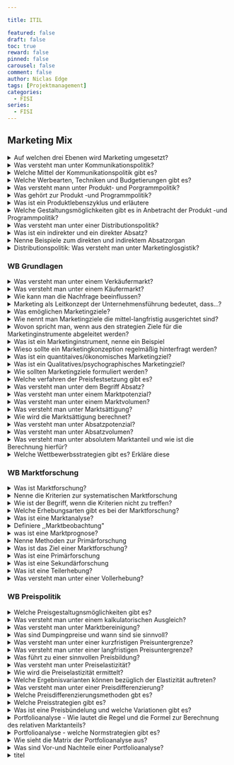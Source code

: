 ```yaml
---

title: ITIL

featured: false
draft: false
toc: true
reward: false
pinned: false
carousel: false
comment: false
author: Niclas Edge
tags: [Projektmanagement]
categories:
  - FISI
series:
  - FISI
---
```



## Marketing Mix

<details><summary>Auf welchen drei Ebenen wird Marketing umgesetzt?</summary>
    
1. Ebene: Marketing-Ziele: Bestimmung der Wunschorte; Wo wollen wir hin?
2. Ebene: Marketing-Strategien: Bestimmung der Wege zum Ziel; Wie kommen wir dahin?
3. Ebene: Marketing-Mix: Bestimmung der Beförderungsmittel; Was müssen wir dafür einsetzen?

</details><details><summary>Was versteht man unter Kommunikationspolitik?</summary>
    
alle Entscheidungen rund um die Darstellung und Übermittlung von Informationen gegenüber Kunden mit dem Ziel der Beeinflussung
- mithilfe von Werbung z.B.
</details>

<details>
  <summary>Welche Mittel der Kommunikationspolitik gibt es?</summary>
    
- Corporate Identity
- Werbung
- Öffentlichkeitsarbeit (PR) Aufbau guter Beziehungen zw. Unternehmen und Kund (Broschüren, Tag der offenen Tür..)
- Sponsoring
- Verkaufsförderung (Schulungen für Vertrieb, Preisausschreibungen)
- Direktmarketing (Marketing unmittelbar an den Kunden mit INfobriefen etc.)
- Messen
</details>

<details>
  <summary>Welche Werbearten, Techniken und Budgetierungen gibt es?</summary>
    
    Ziel der Werbekampagne: Einführungswerbung, Expansionswerbung, Erinnerungswerbung

    Zahl der Werbenden: Alleinwerbung, Kollektivwerbung (gemeinsam für ein Produkt)), Sammelwerbung (werbende Unternehmen werden namentlich genannt), Gemeinschaftswerbung (Werbeunternehmen bleiben anonym)

    Beinflussungstechniken:
    - Informativ: sachlich informiert
    - Suggestiv: unbewusst beeinflusst

    Werbebudgetierung:
    - Zyklische Werbung
    - Antizyklische Werbung

</details>

<details>
  <summary>Was versteht mann unter Produkt- und Porgrammpolitik?</summary>
    
- umfasst alle Entscheidungen rund um die Gestaltung des Produkts sowie des gesamten Produktprogramms

- Produktprogramm = Gesamtheit der Produkte eines Herstellers

</details>

<details>
  <summary>Was gehört zur Produkt -und Programmpolitik?</summary>

- Kundennutzen und Produktpositionierung (Welchen Grundnutzen und Zusatznutzen? = Positionierungsstrategie)
- Produktpolitische Grundsatzentscheidung
- Detailentscheidungen zum Produkt
- Gestaltung des Produktprogramms (Sortiment)
- Kundendienst/Service (Kundendienst, technischer Kundendienst)
  -Garantieleistung (Garantieleistungen des Verkäufers sind über die Gewährleistung hinausgehende Leistungen)

</details>

<details>
  <summary>Was ist ein Produktlebenszyklus und erläutere</summary>
    
- Gehört zu den Produktpolitischen Grundsatzentschiedungen
- Produktinnovation: Unternehmen entwickelt neues Produkt //Einführungsphase
- Produktdifferenzierung: Bestehendes Produkt wird um ein oder mehrere Produktvarianten ergänzt//Sättiguns u. Reifephase
- Produktvariation(Relaunch): Bereits bestehendes Produkt wird abgeändert //Sättiguns u. Reifephase
- Produkteliminierung: Produkt wird vom Markt genommen //Degenerationsphase
</details>

<details>
  <summary>Welche Gestaltungsmöglichkeiten gibt es in Anbetracht der Produkt -und Programmpolitik?</summary>
    
- Detailentscheidungen zum Produkt
Produktgestaltung: Funktion?, Qualität?, Design?, Umweltverträglichkeit?
Verpackungsgestaltung (Verbraucherleichterung, Transportschutz..)
Markierung: Produkt muss Namen/Marke erhalten: Produktmarke, Familienmarke (Produktgruppe erhält selbe Marke), Dachmarke (Alle Produkte unter selber Marke)

### Gestaltung des Produktprogramms

Unterscheidung zwischen Kern-und Randprogrammen

- Kernprogramm: Produkte die das Hauptgeschäft ausmachen
- Randprogramm: Produkte die als Ergänzung angeboten werden müssen

#### Programmbreite und -tiefe festlegen:

- Programmbreite: Anzahl versch. Produktgruppe
- Programmtiefe: Anzahl der Modellvarianten

#### Programmerweiterung/bereinigung:

- Horizontale Diversifikation: Erweiterung des Produktprogramms um verwandte Produkte
- Vertikalte Diversifikation: Aufnahme von Produkten die der bisherigen - Produktionsstufe vor -oder nachgeschaltet sind (Schuhhersteller verkauft Rohleder an Textilhersteller)
- Laterale Diversifikation: Verstoß in ein neuen Produktbereich(kein Zusammenhang mit dem bisherigen Produkt)
- Programmbereinigung: Unternehmen eliminiert Produkte aus dem Programm

</details>

<details>
  <summary>Was versteht man unter einer Distributionspolitik?</summary>
    
Wie das Produkt vom Hersteller zum Endverbraucher gelangt
- Absatzwege und Absatzorgane sind wichtig
- Marketing soll entscheiden wie der transport erfolgen soll
</details>

<details>
  <summary>Was ist ein indirekter und ein direkter Absatz?</summary>
    
Direkter Absatz = über unternehmenseigene Absatzorgane
Indirekter Absatz = über rechtlich selbstständige Absatzorgane
</details>

<details>
  <summary>Nenne Beispiele zum direkten und indirektem Absatzorgan</summary>
    
### direkte Absatzorgane (unternehmenseigene Absatzorgane):
- Mitglieder der Geschäftsführung: Geschäftsführer verkauft Produkte direkt selbst beim Kunden
- Reisende: Angestellter beseucht Kunden und führt Gespräche
- Verkaufsniederlassungen: Hersteller verkauft in seinen eigenen Niederlassungen
- Factory-Outlet-Center: Mehrere Hersteller verkaufen ihre Produkte in Fabriken (Outlets)
- E-Comemrce: Über ddas Internet B2C oder B2B
- Telefonvertrieb

### indirekte Absatzorgane (rechtlich selbstständige Absatzorgane):

- Groß- und Einzelhandel: Großhandel kauft Waren in großer Menge und beliefert die Einzelhändler vor Ort
- Handelsvertreter: Besuchen Groß-und Einzelhandel sind jedoch selbstständige Kaufleute für ein oder mehrere Unternehmen und vermitteln oder schließen in deren Namen Geschäfte ab
- Handelsmakler: Ebenfalls selbstständig und hat die Aufgabe Vertragspartner zu finden und zusammenzuführen
- Kommisionär: selbstständiger Kaufmann der Waren auf Rechnung seines Auftraggebers im eigenen Namen ein-oder verkauft
- Franchisesystem

</details>

<details>
  <summary>Distributionspolitik: Was versteht man unter Marketinglosgistik?</summary>
    
- Organisation von Transport und Lagerung
### Versand und Transport:
- Welche Transportmittel?
- Eigene oder fremde Transportmittel?
- Werden Mindestauftragsgrößen definiert werden?
- Gestaltung des Versands und der Verpackung

### Lagerung:

- Sollten eigene Lager oder fremde Lager genutzt werden
- zentrales Lager oder mehrere dezentrale Lager?
- Von welchen Lagern beliefert?
- Vorratslagerung oder Just-in-time Lieferung?

</details>

### WB Grundlagen

<details>
  <summary>Was versteht man unter einem Verkäufermarkt?</summary>
    
- Nachfrage ist größer als das Angebot = Nachfrageüberhang  
--> Anbieter haben mehr Macht als Käufer  
- Knappheitswirtschaft
</details>

<details>
  <summary>Was versteht man unter einem Käufermarkt?</summary>
    
- Gegenteil vom Verkäufermarkt, Nachfrage ist kleiner als das Angebot  
--> Angebotsüberhang, Kunde ist König  
- Überproduktionswirtschaft
</details>

<details>
  <summary>Wie kann man die Nachfrage beeinflussen?</summary>
    
Durch Marketing und Marketingstrategien
</details>

<details>
  <summary>Marketing als Leitkonzept der Unternehmensführung bedeutet, dass...?</summary>
    
das gesamte Unternehmen konsequent auf den Markt bzw. den (potentiellen) Kunden mit seinen Bedürfnissen ausgerichtet wird
</details>

<details>
  <summary>Was emöglichen Marketingziele?</summary>
    
Sie geben dem Marketing eine Richtung, der angestrebt wird und sind bestandteil einer Marketingkonzeption
</details>

<details>
  <summary>Wie nennt man Marketingziele die mittel-langfristig ausgerichtet sind?</summary>
    
- lang- bzw. mittelfristig ausgerichtet  
- strategisches Marketingziel  
- Kostenführerschaft über einen längeren Zeitraum als Bsp.
</details>

<details>
  <summary>Wovon spricht man, wenn aus den strategien Ziele für die Marketinginstrumente abgeleitet werden?</summary>
    
operationale Marketingziele  
- kurzfristiger als strategische Marketingziele  
![](http://127.0.0.1:52592/paste-b8eafd711848e7bcb94c68ef9d34ec6be4006b9c.jpg)

</details>

<details>
  <summary>Was ist ein Marketinginstrument, nenne ein Beispiel</summary>
    
- ein Marketinginstrument wird verwendet um ein Marketingziel umzusetzen z.B. mithilfe von Aktionsrabatten
</details>

<details>
  <summary>Wieso sollte ein Marketingkonzeption regelmäßig hinterfragt werden?</summary>
    
Da mithilfe einer Marktforschung nicht alles vorhersehbar ist z.b. neue Konkurrenz  
--> man spricht bei einer regelmäßigen hinterfragung auch von einer evaluation
</details>

<details>
  <summary>Was ist ein quantitaives/ökonomisches Marketingziel?</summary>
    
- Betreffen Absatz, Umsatz, Marktanteil usw.  
- lassen sich mit Zahlen und Werten ausdrücken, wertmäßig messbar  
  
bsp. Ziel eines quantitativen Marketings: Marktanteil um  5% steigern
</details>

<details>
  <summary>Was ist ein Qualitatives/psychographisches Marketingziel?</summary>
    
- betreffen Kundenzufriedenheit, Kundenbindung, Bekanntheitsgrad  
- sind nicht direkt wertmäßig messbar   
- oft durch Befragungen ausgeführt
</details>
<details>
  <summary>Wie sollten Marketingziele formuliert werden?</summary>
    
Zielinhalt: Was soll erreicht werden?  
Zielausmaß: Wie viel soll erreicht werden?  
Zeithorizont: Bis wann soll das Ziel erreicht werden?  
Geltungsbereich: Wo soll dieses Ziel erreicht werden?
</details>
<details>
  <summary>Welche verfahren der Preisfestsetzung gibt es?</summary>
    
1. kostenorientierte Preisfestsetzung (Vorwärtskalkulation,, Fokus auf kosten)  
2. wettbewerbs- konkurrenzorientiere Preisfestsetzung (Rückwärtskalkulation)  
3. Mischung aus kosten- und wettbewerbsorientierter Preisfestsetzung  
(Differenzkalkulation)
</details>
<details>
  <summary>Was versteht man unter dem Begriff Absatz?</summary>
    
Begriff Absatz = den Verkauf  
von selbst gefertigten Erzeugnissen und Handelswaren
</details>
<details>
  <summary>Was versteht man unter einem Marktpotenzial?</summary>
    
,,die potenzielle kaufkraftgestütze Aufnahmefähigkeit eines Marktes für ein Produkt oder Dienstleistung"  
- Was könnte gekauft werden?  
- wie viele potenzielle Käufer gibt es?  
- Um Marktpotenzial zu ermitteln wird ein Markt eingegrenzt und anhand der Marktforschung unterschiedliche Größen ermittelt (Umsatz, Einkommen etc.)
</details>
<details>
  <summary>Was versteht man unter einem Marktvolumen?</summary>
    
- realisierter Absatz eines Produktes oder Dienstleistung innterhalb eines Zeitraums  
- Marktpotenzial ist die angenommene Obergrenze für das Marktvolumen
</details>
<details>
  <summary>Was versteht man unter Marktsättigung?</summary>
    
- zeigt an, wie hoch der Markt schon mit dem betrachteten Produkt oder Dienstleistung gesättigt ist
</details>
<details>
  <summary>Wie wird die Marktsättigung berechnet?</summary>
    
Marktsättigung in % = Marktvolumen (Menge od. Umsatz) x 100/ Marktpotenzial (Menge od. Umsatz)
</details>
<details>
  <summary>Was versteht man unter Absatzpotenzial?</summary>
    
- Kennzahl, wie hoch der mögliche Absatz des **eigenen Unternehmens** am Markt sein könnte
</details>
<details>
  <summary>Was versteht man unter Absatzvolumen?</summary>
    
Zeigt den realisierten Umsatz des eigenen Unternehmens am Markt in einem bestimmten Zeitraum  
- Absatzpotenzial ist die Obergrenze für das Absatzvolumen
</details>
<details>
  <summary>Was versteht man unter absolutem Marktanteil und wie ist die Berechnung hierfür?</summary>
    
Prozentualen Verhältnis vom Unternehmen am Markt ( zw. Umsatz/Absatz des eigenen Unternehmens und Gesamtumsatz/Absatz aller anderen Unternehmen)  
  
Marktanteil in %= Umsatz oder Absatz *100/ Marktvolumen (Menge od. Absatz)
</details>
<details>
  <summary>Welche Wettbewerbsstrategien gibt es? Erkläre diese</summary>
    
- Bei der Kostenführerschaft wird sich am Markt orientiert und niedrige Verkaufspreise unterhalb der Konkurrenz angeboten  
	- Nachteil: Niedriglöhne, Qualitätsmangel  
  
- Bei der Differenzierungsstrategie wird ein Alleinstellungsmerkmal mithilfe von Marketing geschaffen (Luxus, Service, Design, Qualität)  
	- Nachteil: Durch Imitation kann der Vorteil schnell schwinden  
  
- Bei der Konzentrations/Nischenstrategie, wird sich auf ein besonderes Marktsegment konzentriert, wo es wenige oder keine Konkurrent gibt --> bestimme Zielgruppe  
	- Nachteil: hohe Abhängigkeit vom Markt  
  
Auch Mix möglich
</details>

### WB Marktforschung

<details>
  <summary>Was ist Marktforschung?</summary>
    
- Ist ein Mittel zur Beschaffung, Verarbeitung und Analyse über den Markt  
- oder erforscht mit Hilfe von systematischen und wissenschaftlichen Verfahren Märkte
</details>

<details>
  <summary>Nenne die Kriterien zur systematischen Marktforschung</summary>
    
Objektivität(Unabhängigkeit), Reliabilität, Validität und Repräsentativität (Aussagekraft)
</details>

<details>
  <summary>Wie ist der Begriff, wenn die Kriterien nicht zu treffen?</summary>
    
Markterkundung
</details>

<details>
  <summary>Welche Erhebungsarten gibt es bei der Marktforschung?</summary>
    
Primärforschung und Sekundärforschung
</details>

<details>
  <summary>Was ist eine Marktanalyse?</summary>
    
=> Zeitpunktbetrachtung, der Zustand auf einem Markt, zu einem bestimmten Zeitpunkt wird bestimmt
</details>

<details>
  <summary>Definiere ,,Marktbeobachtung"</summary>
    
Der Markt wird in einem festgelegten Zeitraum beobachtet und es werden regelmäßig Analysen erhoben
</details>

<details>
  <summary>was ist eine Marktprognose?</summary>
    
Daten aus der Marktanalyse und Marktbeobachtung werden gesammelt und es wird eine Prognose erstellt
</details>

<details>
  <summary>Nenne Methoden zur Primärforschung</summary>
    
- Befragung, Beobachtung, Experiment, Panel, Teil & Vollerhebung  
  
* Panel = Es werden Daten von gliechbleibenden Personen in definierten ABständen erhoben
</details>

<details>
  <summary>Was ist das Ziel einer Marktforschung?</summary>
    
- unternehmerische Fehlentscheidungen vermeiden  
- zukünftige Chancen entdecken und prognostizieren  
- realistische Marketingziele formulieren  
- den Werbeerfolg messen
</details>

<details>
  <summary>Was ist eine Primärforschung</summary>
    
- Neue und Aktuelle Daten, entstammen aus keiner älteren Studie
</details>

<details>
  <summary>Was ist eine Sekundärforschung</summary>
    
- Es wird auf bereits vorhandene Daten zurückgegriffen, externe (Statistiken, Zeitschriften, Studien) aber auch interne Daten (Verkaufsdaten, Reklamationen etc.)  
- Kosten sind geringer, da geringerer Arbeitsaufwand
</details>

<details>
  <summary>Was ist eine Teilerhebung?</summary>
    
- nur Teile der Grundgesamtheit in die Erhebung einbezogen. Dadurch werden Kosten und Zeit gespart.  
- Daten sollten repräsentativ für die Allgemeinheit sein
</details>

<details>
  <summary>Was versteht man unter einer Vollerhebung?</summary>
    
alle Personen der zu untersuchenden Grundgesamtheit in die Erhebung mit einbezogen  
- Kosten und Zeitintensiv
</details>

### WB Preispolitik

<details>
  <summary>Welche Preisgestaltugnsmöglichkeiten gibt es?</summary>
    
- Kostenorientiert (basiert auf anfallende Kosten eines Unternehmens, Vorwärtskalk.)  
Nachteil = häufig Marktferne Preise  
- Nachfrageorientiert (Preis wird vom Markt vorgegeben und sollte fixkosten decken)  
- Konkurrenzorientiert (Konkurrenz gibt den Preis vor)
</details>

<details>
  <summary>Was versteht man unter einem kalkulatorischen Ausgleich?</summary>
    
- Deckungsbeitragsstarke Waren unterstützen andere Artikel, die zu einem niedrigeren Preis verkauft werden
</details>

<details>
  <summary>Was versteht man unter Marktbereinigung?</summary>
    
Bei einem Preiskampf, scheiden oft konkurrenten aus = Marktbereinigung
</details>

<details>
  <summary>Was sind Dumpingpreise und wann sind sie sinnvoll?</summary>
    
- unter den Selbstkosten  
- nur sinnvoll, wenn in zukunft positive Wirtschaftlichkeit wahrscheinlich ist
</details>

<details>
  <summary>Was versteht man unter einer kurzfristigen Preisuntergrenze?</summary>
    
- leistet keinen Beitrag zur deckung der Fixkosten,daher nur kurzfristig möglich  
- liegt in höhe der variablen kosten
</details>

<details>
  <summary>Was versteht man unter einer langfristigen Preisuntergrenze?</summary>
    
- liegt in Höhe der Selbstkosten  
- Es werden keine Gewinne erzielt
</details>

<details>
  <summary>Was führt zu einer sinnvollen Preisbildung?</summary>
    
- Mix aller Preisbildungsvarianten = Erfolgsoptimierung
</details>

<details>
  <summary>Was versteht man unter Preiselastizität?</summary>
    
die stärke mt der die Nachfrage auf Preisänderungen reagiert, wie empfindlich reagiert der Kunde?
</details>

<details>
  <summary>Wie wird die Preiselastizität ermittelt?</summary>
    
![[Bildschirmfoto 2022-05-05 um 09.37.44.png]]
</details>

<details>
  <summary>Welche Ergebnisvarianten können bezüglich der Elastizität auftreten?</summary>
    
![[Bildschirmfoto 2022-05-05 um 09.37.20.png]]
</details>

<details>
  <summary>Was versteht man unter einer Preisdifferenzierung?</summary>
    
- gleiche Leistung/Produkt zu unterschiedlichen Preisen  
- funktioniert nur mit einer Isolation von Teilmärkten
</details>

<details>
  <summary>Welche Preisdifferenzierungsmethoden gbt es?</summary>
    
**zeitliche Differenzierung**: Leistung wird zu verschiedenen Zeiten unterschiedlich teuer Angeboten (z.B. Reisen)  
**räumliche Differenzierung:** Leistung wird an versch. Orten zu unterschiedlichen Preisen verkauft  
**personelle Differenzierung:** unterschiedliche Preise für Kundengruppen z.B. Mitarbeiter  
**mengenbezogene Differenzierung:** je nach abgenommener Menge einen günstigeren Preis  
**verwendungsbezogene Differenzierung:** Je nach Verwendungszweck für unterschiedliche Preise (Privat und Industrie)  
**sachliche Differenzierung:** Gleiche Leistungen in untersch. Varianten z.B. no name Produkte von Markenherstellern
</details>

<details>
  <summary>Welche Preisstrategien gibt es?</summary>
    
- Preisstrategien sind langfristig  
-**Penetration-Strategie**: niedriger Preis für schnell hohen Umsatz  
--> WIrd die Penetration dauerhaft eingesetzt = **Niedrigpreisstrategie**  
  
**Skimming-Strategie**:  
- Preise werden hoch angesetzt und nach und nach niedriger --> Gewinnspanne kann abgeschöpft werden  
- Wird die Skimmingstrategie dauerhaft angewendet = **Hochpreisstrategie  
**  
![[Bildschirmfoto 2022-05-05 um 09.39.12.png]]
</details>

<details>
  <summary>Was ist eine Preisbündelung und welche Variationen gibt es?</summary>
    
- versch. Artikel zu einem Gesamtpreis günstiger als einzeln  
- reine Bündelung: Artikel werden nur in einer festen Kombination verkauft  
- gemischte Bündelung: Artikel können auch einzeln zu höheren Preisen gekauft werden  
- Entbündelung: Artikel eines ehemaligen Bündels werden nur einzeln verkauft  
  
Sinnvoll, wen Zahlungsbereitschaft der Artikelunterschiedlich stark ausgeprägt ist
</details>

<details>
  <summary>Portfolioanalyse - Wie lautet die Regel und die Formel zur Berechnung des relativen Marktanteils?</summary>
    
Je höher der relative Marktanteil, desto besser ist die eigene Wettbewerbsposition am Markt. Ist der relative Marktanteil größer als 1, so ist man Marktführer.
![[Bildschirmfoto 2022-05-05 um 09.40.06.png]]
</details>

<details>
  <summary>Portfolioanalyse - welche Normstrategien gibt es?</summary>
    
**Investitionsstrategie**: wird bei Question Marks angewendet, damit Stars daraus entwickelt werden  
--> funktioniert diese Strategie nicht, sollte die Desinvestitionsstrategie angewendet werden  
**Wachstumsstrategie:** Bei Stars soll die gewonnene Marktposition ausgebaut werden  
- bei den Cash Cows sollen Gewinne in andere Produkte überführt werden (Questionmarks oder Stars)  
**Abschöpfungsstrategie**: Weitere Investitionen machen bei den Cashcows keinen sinn, da der Markt schrumpft  
**Desinvestitionsstrategie:** schrumpfende Märke + geringer relativer Marktanteil = Produkt wird vom Markt genommen um Verluste zu vermeiden --> finanzielle Mittel für andere Produkte frei
</details>

<details>
  <summary>Wie sieht die Matrix der Portfolioanalyse aus?</summary>
    
![[Bildschirmfoto 2022-05-05 um 09.40.43.png]]
</details>

<details>
  <summary>Was sind Vor-und Nachteile einer Portfolioanalyse?</summary>
    
#### Vorteile: 
- Erfolg eines Geschäftsfeldes kann auf zwei Schlüsselfaktoren zurückgeführt werden (Marktanteil + Marktwachstum)  
- der zweite Schlüsselfaktor Marktwachstum gibt Auskunft über die Geschwindigkeit, mit der es gelingt, in einem Markt die kumulierten Produktionsmengen zu verdoppeln  
- Einordnung der Geschäftsfelder notwendige Skalierung der Achsen der Matrix der Portfolioanalyse ist relativ einfach  
  
#### Nachteile:  
- durch vereinfachte Struktur, Zuordnung in einer Mittelposition erschwert  
- eindeutige Normstrategien nur für das Star-Feld vorgegeben sind
</details>

<details>
  <summary>titel</summary>
    
inhalt
</details>
